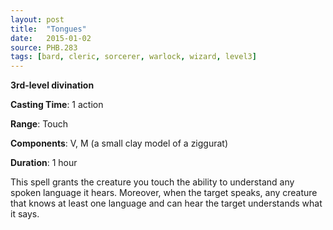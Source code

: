 ```yaml
---
layout: post
title:  "Tongues"
date:   2015-01-02
source: PHB.283
tags: [bard, cleric, sorcerer, warlock, wizard, level3]
---
```


**3rd-level divination**

**Casting Time**: 1 action

**Range**: Touch

**Components**: V, M (a small clay model of a ziggurat)

**Duration**: 1 hour

This spell grants the creature you touch the ability to understand any spoken language it hears. Moreover, when the target speaks, any creature that knows at least one language and can hear the target understands what it says.
